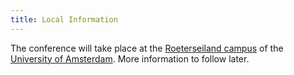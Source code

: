 ```yaml
---
title: Local Information
---
```


The conference will take place at the [Roeterseiland campus](https://maps.app.goo.gl/7syY3GdvvgkVD4RY6) of the [University of Amsterdam](https://www.uva.nl/en). More information to follow later.

<!-- 
{% include map.html id="location" title="Conference Location" %}

A map with the locations relevant to the conference:
* Varna Museum of Archaeology, Wednesday 14h;
* Restaurant Veranda Horizont (Conference Dinner), Thursday 19h

is shown below.

{% include relevant-locations-map.html id="relevant-locations" title="Relevant Locations" %}

The local currency is the Bulgarian Lev, BGN, with approximate exchange rate 1 EUR = 1.9558 BGN.
 -->

<!-- #### Conference Dinner

An official Conference Dinner is organised for the evening of Thursday, 17 July, at the [restaurant Veranda, Club Horizont](https://www.horizont.bg/en/veranda-2/). 
 -->

<!-- #### Museum Tour and Jazz Concert

On the afternoon of Wednesday 16 July there will be a guided tour of the Archeological Museum of Varna, which features the oldest gold treasure in the world (4600 - 4200 BC) discovered in the Varna Necropolis, as well as a [jazz concert](https://varnasummerfest.org/en/program/zodiac) by Bulgarian musician Hristo Yotsov later in the evening in the yard of the museum.

The cost of these events is included in the conference registration fee. -->

<!--

#### Travel Information


To be updated.
 How to reach the conference venue:

* from **Varna Airport**: [detailed information available here](https://varna-airport.bg/en/getting-around). The public transport option is bus 409 (from Terminal 2) which stops close to the conference venue (stop Sevastopol).
* from **Varna Central Train Station**: within walking distance, approximately 1.2km. You can also take buses 20 or 39 to stop "Festivalen Kompleks" or bus 31 for two stops to “Muzeya / The Museum”. 
* from **Varna Central Bus Station**: Bus 409 (stop Sevastopol). Or by walking (approximately 2.6km). 

Taxi is also an option. The biggest and most famous taxi company in the city is [Triumf Taxi](https://triumftaxi.com/).

The weather is expected to be hot. Varna is on the seaside with several beaches not far from the conference venue. -->

<!-- #### Food/Drink

Some recommendations:

* [Stariya Chinar (Стария Чинар)](https://maps.app.goo.gl/yWpLPSFwPHYzccQA6) - restaurant right at the base of Hotel Cherno More (conference venue). Some emphasis on traditional Bulgarian food.
* [Cubo](https://maps.app.goo.gl/eqgLqZT4UU8f7ync8) — a beach bar where you can chill out, watch the sea, have a drink, listen to music. On certain nights they have a band.
* [Piano Bar Sinatra](https://maps.app.goo.gl/WDEtGBu5KKe9zssv6) - on the top floor of Hotel Cherno More (conference venue). Nice view and convenient.
* [Cubo at Fisherman's Beach](https://maps.app.goo.gl/gD4vgME3cooJ7Jw98) -- a restaurant at the beach. Interesting food options and drinks, pleasant music, cool atmosphere.
* [Nemo](https://maps.app.goo.gl/7nqksLo3N57nryJ49) - restaurant (good sea food).
* [Burrata Italiana Varna](https://maps.app.goo.gl/nntHX75e6wecrFc78) - Italian style restaurant.
* [Captain Cook](https://maps.app.goo.gl/GFyTRdY7wXrBwCbr5) - seafood restaurant.
* [Mr. Baba](https://maps.app.goo.gl/VoSWn7bKY9GP361D7) - restaurant inside a wooden ship.
* [Happy](https://maps.app.goo.gl/TXqxcWH1zhdZRt3f8) - restaurant chain with many food options. Another one [here](https://maps.app.goo.gl/aPnqK6q6vhbfXqFn6).
* [Cherry by Marry](https://maps.app.goo.gl/2quaosePzr52C6Gy8) -- for cakes and coffee, very close to the venue.
* [Le Chef](https://maps.app.goo.gl/yykdaaeEFnFbaZuY7) - fast food (wraps), just next to the venue.
* [Beach Bar Menthol](https://maps.app.goo.gl/gUKSPQoFXtjEgtj29) - another beach bar.
* There are other restaurants and bars along the seaside (close to the two Cubos linked above) and also at the [Sea Port (“Morska Gara” / "Морска Гара")](https://maps.app.goo.gl/m4cTQPAu8J9oCTRw7).
 -->

<!-- #### Points of Interest

Some recommendations:

* [Dormition of the Mother of God Cathedral](https://maps.app.goo.gl/iQeaKxmmAL5FKVT97) - Orthodox Cathedral (photo on the conference webpage).
* [The Sea Garden / Morska Gradina / Морска Градина](https://maps.app.goo.gl/ZjLJPAaf9wbEXSkW9) - seaside park. -->

<!-- 
#### Accommodation 

During the summer season, Varna becomes a busy tourist destination and finding accommodation may get difficult. We therefore advise booking your stay as early as possible. In general, we recommend booking accommodation in the city centre, or close to the sea in walking distance from the conference venue. 
  
We have negotiated discounted prices for QPL participants at the hotels listed below. Prices are given in Bulgarian lev, or BGN, where 1 EUR = 1.9558 BGN.

* [Hotel Cherno More](https://www.chernomorebg.com/en/) (conference venue)

**Classic room**: single occupancy 158 BGN, double occupancy 185 BGN.  
**Delux room**: single occupancy 194 BGN, double occupancy 221 BGN (here, a third person could be added for an extra 50 BGN).  
**Exclusive room**: single occupancy 221 BGN, double occupancy 248 BGN.  

These prices include breakfast. You can get more information and make a booking using the codes below on the hotel website.

Rooms can be booked at the above rates for any duration in the period 13 – 19 July, conditional on availability, using the **bonus code**: QPL25. 

In order to ensure some availability, 10 rooms of type Twin Classic (with two separate beds that could be brought next to each other if desired) and 20 rooms of type Twin Delux (with two separate beds that could be brought next each other if desired) have been blocked until 30 April for booking by QPL participants. They can be booked using the **block code** QPL25TCLS for a Twin Classic room, and the **block code** QPL25TDLX for a Twin Deluxe room. Each of these rooms can be reserved for single or double occupancy, and in the case of Twin Deluxe, a third person can be added.

If any of the blocked rooms have not been booked by 30 April, they will be open for booking by anyone, but QPL participants could still book them at the reduced prices with the bonus code QPL25 provided there is availability. Feel free to write to the hotel with further inquiries.  

* [Hotel Rosslyn Dimyat Varna](https://dimyat.rosslyn-hotels.com/en/ ) 

This hotel is located a 16 minute walk from the conference venue, in front of the Sea Garden. It features spacious rooms with views over the sea, as well as access to fitness and spa. 

**Classic room**: single use 205.00 BGN.  
**Deluxe sea view room**: single use 225.00 BGN.  
**Executive room**: high floor, sea view, single use 245.00 BGN.  
**Surcharge for second adult in a Double room**: 30.00 BGN per night 

The prices include breakfast and complimentary use of the fitness and spa centre. You can book at these prices by writing to [reservations.dimyat@rosslyn-hotels.com](mailto:reservations.dimyat@rosslyn-hotels.com), specifying that you are participant at the conference and mentioning the code QPL2025. 

* [Hotel Horizont](https://www.horizont.bg/hotel/) (next to conference dinner, 25 minute walk from the conference venue)

This hotel is part of the Complex Hoizont, where we will have the conference dinner. It is located in a calm and green area in the Sea Garden, overlooking the sea and a few minutes from a beach. 

**Standard double room**: 140 BGN.  
**Delux room**: 210 BGN.  
**Suite** with hydrotherapy bath: 270 BGN.

These prices are available for reservations of 4 or more nights. Breakfast is *not* included. Guests can order breakfast at the associated restaurant Marché, but only after 9:00 am. To make a booking, please write to [hotel@horizont.bg](mailto:hotel@horizont.bg) specifying that you are a QPL participant. 
 -->
 
<!--  
#### Poster Instructions

Ideally, posters should be printed on A0 size (84,1 cm x 118,9 cm) paper or similar material in portrait (vertical) orientation, leaving a 6 cm margin on the top and a 6 cm margin on the bottom within the A0 size. These margins are required because of the attachment mechanisms on the poster boards at our disposal, which use some of the space around the top and bottom edges and limit the vertical size of the visible area to 110 cm. The side (left and right) margins are not essential, but the total horizontal size should not exceed that of the A0 format (84,1 cm) so that the poster can enter the attachment mechanisms.

Posters exceeding A0 size risk being unsuitable for the boards, so they should be strongly avoided. Smaller posters are OK, but they may have to be attached by tape.
 -->